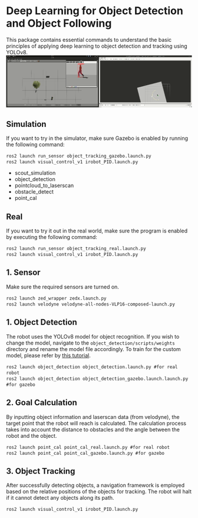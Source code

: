 # Deep Learning for Object Detection and Object Following
This package contains essential commands to understand the basic principles of applying deep learning to object detection and tracking using YOLOv8.
![](media/PID.gif)

## Simulation
If you want to try in the simulator, make sure Gazebo is enabled by running the following command:
```
ros2 launch run_sensor object_tracking_gazebo.launch.py
ros2 launch visual_control_v1 irobot_PID.launch.py
```
- scout_simulation
- object_detection
- pointcloud_to_laserscan
- obstacle_detect
- point_cal


## Real
If you want to try it out in the real world, make sure the program is enabled by executing the following command:
```
ros2 launch run_sensor object_tracking_real.launch.py
ros2 launch visual_control_v1 irobot_PID.launch.py
```

## 1. Sensor
Make sure the required sensors are turned on.
```
ros2 launch zed_wrapper zedx.launch.py
ros2 launch velodyne velodyne-all-nodes-VLP16-composed-launch.py
```

## 1. Object Detection
The robot uses the YOLOv8 model for object recognition. If you wish to change the model, navigate to the ``object_detection/scripts/weights`` directory and rename the model file accordingly. To train for the custom model, please refer by [this tutorial](../train_model_yolov8).

```
ros2 launch object_detection object_detection.launch.py #for real robot
ros2 launch object_detection object_detection_gazebo.launch.launch.py #for gazebo
```

## 2. Goal Calculation
By inputting object information and laserscan data (from velodyne), the target point that the robot will reach is calculated. The calculation process takes into account the distance to obstacles and the angle between the robot and the object.
```
ros2 launch point_cal point_cal_real.launch.py #for real robot
ros2 launch point_cal point_cal_gazebo.launch.py #for gazebo
```

## 3. Object Tracking
After successfully detecting objects, a navigation framework is employed based on the relative positions of the objects for tracking. The robot will halt if it cannot detect any objects along its path.
```
ros2 launch visual_control_v1 irobot_PID.launch.py 
```